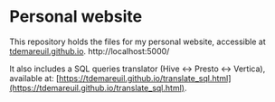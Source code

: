 # Personal website

This repository holds the files for my personal website, accessible at [tdemareuil.github.io](tdemareuil.github.io). http://localhost:5000/

It also includes a SQL queries translator (Hive <-> Presto <-> Vertica), available at: [https://tdemareuil.github.io/translate_sql.html](https://tdemareuil.github.io/translate_sql.html).
